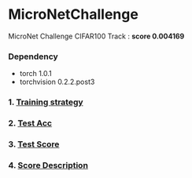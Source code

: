 # MicroNetChallenge

MicroNet Challenge CIFAR100 Track : **score 0.004169**

### Dependency
* torch 1.0.1
* torchvision 0.2.2.post3

### 1. [Training strategy](./Train.md)
### 2. [Test Acc](./Test.md)
### 3. [Test Score](./Score.md)
### 4. [Score Description](./Description.md)
